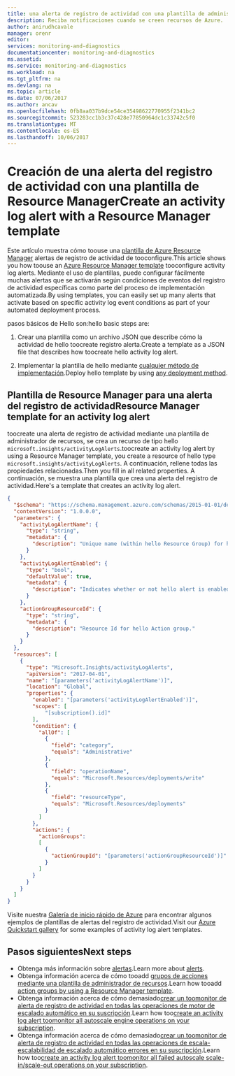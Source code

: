 ```yaml
---
title: una alerta de registro de actividad con una plantilla de administrador de recursos aaaCreate | Documentos de Microsoft
description: Reciba notificaciones cuando se creen recursos de Azure.
author: anirudhcavale
manager: orenr
editor: 
services: monitoring-and-diagnostics
documentationcenter: monitoring-and-diagnostics
ms.assetid: 
ms.service: monitoring-and-diagnostics
ms.workload: na
ms.tgt_pltfrm: na
ms.devlang: na
ms.topic: article
ms.date: 07/06/2017
ms.author: ancav
ms.openlocfilehash: 0fb8aa037b9dce54ce35498622770955f2341bc2
ms.sourcegitcommit: 523283cc1b3c37c428e77850964dc1c33742c5f0
ms.translationtype: MT
ms.contentlocale: es-ES
ms.lasthandoff: 10/06/2017
---
```

# <a name="create-an-activity-log-alert-with-a-resource-manager-template"></a><span data-ttu-id="f25f1-103">Creación de una alerta del registro de actividad con una plantilla de Resource Manager</span><span class="sxs-lookup"><span data-stu-id="f25f1-103">Create an activity log alert with a Resource Manager template</span></span>
<span data-ttu-id="f25f1-104">Este artículo muestra cómo toouse una [plantilla de Azure Resource Manager](https://docs.microsoft.com/en-us/azure/azure-resource-manager/resource-group-authoring-templates) alertas de registro de actividad de tooconfigure.</span><span class="sxs-lookup"><span data-stu-id="f25f1-104">This article shows you how toouse an [Azure Resource Manager template](https://docs.microsoft.com/en-us/azure/azure-resource-manager/resource-group-authoring-templates) tooconfigure activity log alerts.</span></span> <span data-ttu-id="f25f1-105">Mediante el uso de plantillas, puede configurar fácilmente muchas alertas que se activarán según condiciones de eventos del registro de actividad específicas como parte del proceso de implementación automatizada.</span><span class="sxs-lookup"><span data-stu-id="f25f1-105">By using templates, you can easily set up many alerts that activate based on specific activity log event conditions as part of your automated deployment process.</span></span>

<span data-ttu-id="f25f1-106">pasos básicos de Hello son:</span><span class="sxs-lookup"><span data-stu-id="f25f1-106">hello basic steps are:</span></span>

1. <span data-ttu-id="f25f1-107">Crear una plantilla como un archivo JSON que describe cómo la actividad de hello toocreate registro alerta.</span><span class="sxs-lookup"><span data-stu-id="f25f1-107">Create a template as a JSON file that describes how toocreate hello activity log alert.</span></span>

2. <span data-ttu-id="f25f1-108">Implementar la plantilla de hello mediante [cualquier método de implementación](https://docs.microsoft.com/azure/azure-resource-manager/resource-group-template-deploy).</span><span class="sxs-lookup"><span data-stu-id="f25f1-108">Deploy hello template by using [any deployment method](https://docs.microsoft.com/azure/azure-resource-manager/resource-group-template-deploy).</span></span>

## <a name="resource-manager-template-for-an-activity-log-alert"></a><span data-ttu-id="f25f1-109">Plantilla de Resource Manager para una alerta del registro de actividad</span><span class="sxs-lookup"><span data-stu-id="f25f1-109">Resource Manager template for an activity log alert</span></span>
<span data-ttu-id="f25f1-110">toocreate una alerta de registro de actividad mediante una plantilla de administrador de recursos, se crea un recurso de tipo hello `microsoft.insights/activityLogAlerts`.</span><span class="sxs-lookup"><span data-stu-id="f25f1-110">toocreate an activity log alert by using a Resource Manager template, you create a resource of hello type `microsoft.insights/activityLogAlerts`.</span></span> <span data-ttu-id="f25f1-111">A continuación, rellene todas las propiedades relacionadas.</span><span class="sxs-lookup"><span data-stu-id="f25f1-111">Then you fill in all related properties.</span></span> <span data-ttu-id="f25f1-112">A continuación, se muestra una plantilla que crea una alerta del registro de actividad.</span><span class="sxs-lookup"><span data-stu-id="f25f1-112">Here's a template that creates an activity log alert.</span></span>

```json
{
  "$schema": "https://schema.management.azure.com/schemas/2015-01-01/deploymentTemplate.json#",
  "contentVersion": "1.0.0.0",
  "parameters": {
    "activityLogAlertName": {
      "type": "string",
      "metadata": {
        "description": "Unique name (within hello Resource Group) for hello Activity log alert."
      }
    },
    "activityLogAlertEnabled": {
      "type": "bool",
      "defaultValue": true,
      "metadata": {
        "description": "Indicates whether or not hello alert is enabled."
      }
    },
    "actionGroupResourceId": {
      "type": "string",
      "metadata": {
        "description": "Resource Id for hello Action group."
      }
    }
  },
  "resources": [   
    {
      "type": "Microsoft.Insights/activityLogAlerts",
      "apiVersion": "2017-04-01",
      "name": "[parameters('activityLogAlertName')]",      
      "location": "Global",
      "properties": {
        "enabled": "[parameters('activityLogAlertEnabled')]",
        "scopes": [
            "[subscription().id]"
        ],        
        "condition": {
          "allOf": [
            {
              "field": "category",
              "equals": "Administrative"
            },
            {
              "field": "operationName",
              "equals": "Microsoft.Resources/deployments/write"
            },
            {
              "field": "resourceType",
              "equals": "Microsoft.Resources/deployments"
            }
          ] 
        },
        "actions": {
          "actionGroups": 
          [
            {
              "actionGroupId": "[parameters('actionGroupResourceId')]"
            }
          ]
        }
      }
    }
  ]
}
```

<span data-ttu-id="f25f1-113">Visite nuestra [Galería de inicio rápido de Azure](https://azure.microsoft.com/resources/templates/?resourceType=Microsoft.Insights) para encontrar algunos ejemplos de plantillas de alertas del registro de actividad.</span><span class="sxs-lookup"><span data-stu-id="f25f1-113">Visit our [Azure Quickstart gallery](https://azure.microsoft.com/resources/templates/?resourceType=Microsoft.Insights) for some examples of activity log alert templates.</span></span>

## <a name="next-steps"></a><span data-ttu-id="f25f1-114">Pasos siguientes</span><span class="sxs-lookup"><span data-stu-id="f25f1-114">Next steps</span></span>
- <span data-ttu-id="f25f1-115">Obtenga más información sobre [alertas](monitoring-overview-alerts.md).</span><span class="sxs-lookup"><span data-stu-id="f25f1-115">Learn more about [alerts](monitoring-overview-alerts.md).</span></span>
- <span data-ttu-id="f25f1-116">Obtenga información acerca de cómo tooadd [grupos de acciones mediante una plantilla de administrador de recursos](monitoring-create-action-group-with-resource-manager-template.md).</span><span class="sxs-lookup"><span data-stu-id="f25f1-116">Learn how tooadd [action groups by using a Resource Manager template](monitoring-create-action-group-with-resource-manager-template.md).</span></span>
- <span data-ttu-id="f25f1-117">Obtenga información acerca de cómo demasiado[crear un toomonitor de alerta de registro de actividad en todas las operaciones de motor de escalado automático en su suscripción](https://github.com/Azure/azure-quickstart-templates/tree/master/monitor-autoscale-alert).</span><span class="sxs-lookup"><span data-stu-id="f25f1-117">Learn how too[create an activity log alert toomonitor all autoscale engine operations on your subscription](https://github.com/Azure/azure-quickstart-templates/tree/master/monitor-autoscale-alert).</span></span>
- <span data-ttu-id="f25f1-118">Obtenga información acerca de cómo demasiado[crear un toomonitor de alerta de registro de actividad en todas las operaciones de escala-escalabilidad de escalado automático errores en su suscripción](https://github.com/Azure/azure-quickstart-templates/tree/master/monitor-autoscale-failed-alert).</span><span class="sxs-lookup"><span data-stu-id="f25f1-118">Learn how too[create an activity log alert toomonitor all failed autoscale scale-in/scale-out operations on your subscription](https://github.com/Azure/azure-quickstart-templates/tree/master/monitor-autoscale-failed-alert).</span></span>
